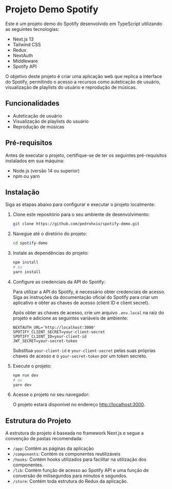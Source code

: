 # Projeto Demo Spotify

Este é um projeto demo do Spotify desenvolvido em TypeScript utilizando as seguintes tecnologias:

- Next.js 13
- Tailwind CSS
- Redux
- NextAuth
- Middleware
- Spotify API

O objetivo deste projeto é criar uma aplicação web que replica a interface do Spotify, permitindo o acesso a recursos como auteticação de usuário, visualização de playlists do usuário e reprodução de músicas.

## Funcionalidades

- Auteticação de usuário
- Visualização de playlists do usuário
- Reprodução de músicas

## Pré-requisitos

Antes de executar o projeto, certifique-se de ter os seguintes pré-requisitos instalados em sua máquina:

- Node.js (versão 14 ou superior)
- npm ou yarn

## Instalação

Siga as etapas abaixo para configurar e executar o projeto localmente:

1. Clone este repositório para o seu ambiente de desenvolvimento:

   ```bash
   git clone https://github.com/pedrohxiv/spotify-demo.git
   ```

2. Navegue até o diretório do projeto:

   ```bash
   cd spotify-demo
   ```

3. Instale as dependências do projeto:

   ```bash
   npm install
   # ou
   yarn install
   ```

4. Configure as credenciais da API do Spotify:

   Para utilizar a API do Spotify, é necessário obter credenciais de acesso. Siga as instruções da documentação oficial do Spotify para criar um aplicativo e obter as chaves de acesso (client ID e client secret).

   Após obter as chaves de acesso, crie um arquivo `.env.local` na raiz do projeto e adicione as seguintes variáveis de ambiente:

   ```
   NEXTAUTH_URL='http://localhost:3000'
   SPOTIFY_CLIENT_SECRET=your-client-secret
   SPOTIFY_CLIENT_ID=your-client-id
   JWT_SECRET=your-secret-token
   ```

   Substitua `your-client-id` e `your-client-secret` pelas suas próprias chaves de acesso e o `your-secret-token` por um token secreto.

5. Execute o projeto:

   ```bash
   npm run dev
   # ou
   yarn dev
   ```

6. Acesse o projeto no seu navegador:

   O projeto estará disponível no endereço [http://localhost:3000](http://localhost:3000).

## Estrutura do Projeto

A estrutura do projeto é baseada no framework Next.js e segue a convenção de pastas recomendada:

- `/app`: Contém as páginas da aplicação
- `/components`: Contém os componentes reutilizáveis
- `/hooks`: Contém hooks utilizados para facilitar na utilização dos componentes.
- `/lib`: Contém função de acesso ao Spotify API e uma função de conversão de milisegundos para minutos e segundos.
- `/store`: Contém toda estrutura do Redux da aplicação.
